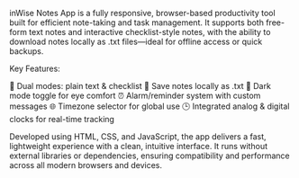 inWise Notes App is a fully responsive, browser-based productivity tool built for efficient note-taking and task management. It supports both free-form text notes and interactive checklist-style notes, with the ability to download notes locally as .txt files—ideal for offline access or quick backups.

Key Features:

📝 Dual modes: plain text & checklist
💾 Save notes locally as .txt
🌙 Dark mode toggle for eye comfort
⏰ Alarm/reminder system with custom messages
🌐 Timezone selector for global use
🕒 Integrated analog & digital clocks for real-time tracking

Developed using HTML, CSS, and JavaScript, the app delivers a fast, lightweight experience with a clean, intuitive interface. It runs without external libraries or dependencies, ensuring compatibility and performance across all modern browsers and devices.
